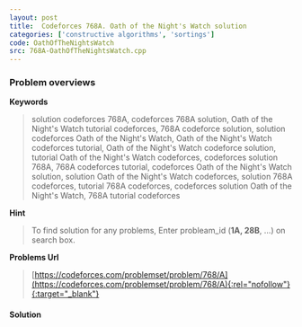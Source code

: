 ```yaml
---
layout: post
title:  Codeforces 768A. Oath of the Night's Watch solution
categories: ['constructive algorithms', 'sortings']
code: OathOfTheNightsWatch
src: 768A-OathOfTheNightsWatch.cpp
---
```

### **Problem overviews**

**Keywords**
> solution codeforces 768A, codeforces 768A solution, Oath of the Night's Watch tutorial codeforces, 768A codeforce solution, solution codeforces Oath of the Night's Watch, Oath of the Night's Watch codeforces tutorial, Oath of the Night's Watch codeforce solution, tutorial Oath of the Night's Watch codeforces, codeforces solution 768A, 768A codeforces tutorial, codeforces Oath of the Night's Watch solution, solution Oath of the Night's Watch codeforces, solution 768A codeforces, tutorial 768A codeforces, codeforces solution Oath of the Night's Watch, 768A tutorial codeforces

**Hint**
> To find solution for any problems, Enter probleam_id (**1A, 28B**, ...) on search box. 

**Problems Url**
> [https://codeforces.com/problemset/problem/768/A](https://codeforces.com/problemset/problem/768/A){:rel="nofollow"}{:target="_blank"}

#### **Solution**



